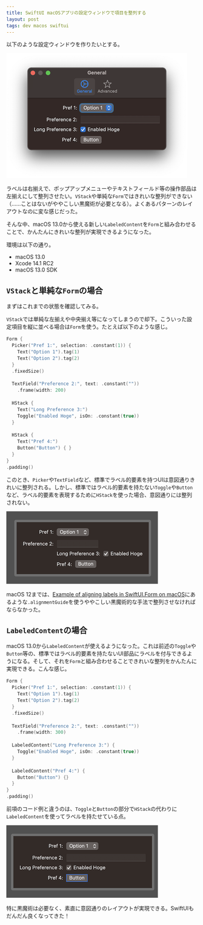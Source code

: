```yaml
---
title: SwiftUI macOSアプリの設定ウィンドウで項目を整列する
layout: post
tags: dev macos swiftui
---
```


以下のような設定ウィンドウを作りたいとする。

![](/blog/img/20221031/setting-window.png)

ラベルは右揃えで、ポップアップメニューやテキストフィールド等の操作部品は左揃えにして整列させたい。`VStack`や単純な`Form`ではきれいな整列ができない（……ことはないがややこしい黒魔術が必要となる）。よくあるパターンのレイアウトなのに変な感じだった。

そんな中、macOS 13.0から使える新しい`LabeledContent`を`Form`と組み合わせることで、かんたんにきれいな整列が実現できるようになった。

環境は以下の通り。
- macOS 13.0
- Xcode 14.1 RC2
- macOS 13.0 SDK

## `VStack`と単純な`Form`の場合

まずはこれまでの状態を確認してみる。

`VStack`では単純な左揃えや中央揃え等になってしまうので却下。こういった設定項目を縦に並べる場合は`Form`を使う。たとえば以下のような感じ。

```swift
Form {
  Picker("Pref 1:", selection: .constant(1)) {
    Text("Option 1").tag(1)
    Text("Option 2").tag(2)
  }
  .fixedSize()

  TextField("Preference 2:", text: .constant(""))
    .frame(width: 200)

  HStack {
    Text("Long Preference 3:")
    Toggle("Enabled Hoge", isOn: .constant(true))
  }

  HStack {
    Text("Pref 4:")
    Button("Button") { }
  }
}
.padding()
```

このとき、`Picker`や`TextField`など、標準でラベル的要素を持つUIは意図通りきれいに整列される。しかし、標準ではラベル的要素を持たない`Toggle`や`Button`など、ラベル的要素を表現するために`HStack`を使った場合、意図通りには整列されない。

![](/blog/img/20221031/simple-form.png)

macOS 12までは、[Example of aligning labels in SwiftUI.Form on macOS](https://gist.github.com/marcprux/afd2f80baa5b6d60865182a828e83586)にあるような`.alignmentGuide`を使うややこしい黒魔術的な手法で整列させなければならなかった。

## `LabeledContent`の場合

macOS 13.0から`LabeledContent`が使えるようになった。これは前述の`Toggle`や`Button`等の、標準ではラベル的要素を持たないUI部品にラベルを付与できるようになる。そして、それを`Form`と組み合わせることできれいな整列をかんたんに実現できる。こんな感じ。

```swift
Form {
  Picker("Pref 1:", selection: .constant(1)) {
    Text("Option 1").tag(1)
    Text("Option 2").tag(2)
  }
  .fixedSize()

  TextField("Preference 2:", text: .constant(""))
    .frame(width: 300)

  LabeledContent("Long Preference 3:") {
    Toggle("Enabled Hoge", isOn: .constant(true))
  }

  LabeledContent("Pref 4:") {
    Button("Button") {}
  }
}
.padding()
```

前項のコード例と違うのは、`Toggle`と`Button`の部分で`HStack`の代わりに`LabeledContent`を使ってラベルを持たせている点。

![](/blog/img/20221031/labeled-content-form.png)

特に黒魔術は必要なく、素直に意図通りのレイアウトが実現できる。SwiftUIもだんだん良くなってきた！